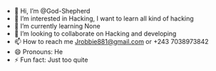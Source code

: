 - 👋 Hi, I’m @God-Shepherd
- 👀 I’m interested in Hacking, I want to learn all kind of hacking
- 🌱 I’m currently learning None
- 💞️ I’m looking to collaborate on Hacking and developing
- 📫 How to reach me Jrobbie881@gmail.com or +243 7038973842
- 😄 Pronouns: He
- ⚡ Fun fact: Just too quite

<!---
God-Shepherd/God-Shepherd is a ✨ special ✨ repository because its `README.md` (this file) appears on your GitHub profile.
You can click the Preview link to take a look at your changes.
--->
